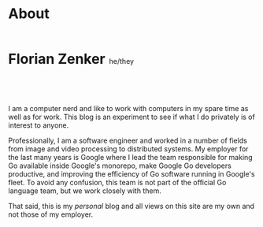 # About

<!--#meta
   template="page"
   article="false"
-->

<header style="display: flex; align-items: baseline;">
   <h1 style="margin-right: 0.5rem;">Florian Zenker</h1>
   <span style="color: var(--color-text-soft);">he/they</span>
</header>

I am a computer nerd and like to work with computers in my spare time as well as for work. This
blog is an experiment to see if what I do privately is of interest to anyone.

Professionally, I am a software engineer and worked in a number of fields from image and video
processing to distributed systems. My employer for the last many years is Google where I lead the
team responsible for making Go available inside Google's monorepo, make Google Go developers
productive, and improving the efficiency of Go software running in Google's fleet. To avoid any
confusion, this team is not part of the official Go language team, but we work closely with them.

That said, this is my *personal* blog and all views on this site are my own and not those of my
employer.